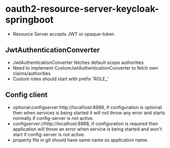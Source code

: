 # oauth2-resource-server-keycloak-springboot

* Resource Server accepts JWT or opaque-token
## JwtAuthenticationConverter
* JwtAuthenticationConverter fetches default scope authorities
* Need to implement CustomJwtAuthenticationConverter to fetch own claims/authorities
* Custom roles should start with prefix 'ROLE_'

## Config client
* optional:configserver:http://localhost:8888, if configuration is optional then when services is being started it will not throw any error and starts normally if config-server is not active.
* configserver://http://localhost:8888, if configuration is required then application will throw an error when service is being started and won't start if config-server is not active.
* property file in git should have same name as application name.